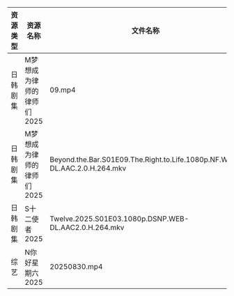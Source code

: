 | 资源类型 | 资源名称            | 文件名称                                                                      | 分享链接                                 | 更新时间                |
| ---- | --------------- | ------------------------------------------------------------------------- | ------------------------------------ | ------------------- |
| 日韩剧集 | M梦想成为律师的律师们2025 | 09.mp4                                                                    | https://pan.quark.cn/s/d4ecaff7fa34  | 2025-08-31 01:19:37 |
| 日韩剧集 | M梦想成为律师的律师们2025 | Beyond.the.Bar.S01E09.The.Right.to.Life.1080p.NF.WEB-DL.AAC.2.0.H.264.mkv | https://pan.quark.cn/s/d4ecaff7fa34  | 2025-08-31 10:19:44 |
| 日韩剧集 | S十二使者2025       | Twelve.2025.S01E03.1080p.DSNP.WEB-DL.AAC2.0.H.264.mkv                     | https://pan.quark.cn/s/4167cdc7d9e6  | 2025-08-31 01:22:44 |
| 综艺   | N你好星期六2025      | 20250830.mp4                                                              | https://www.alipan.com/s/nvuMvPrHLGa | 2025-08-31 08:01:20 |
